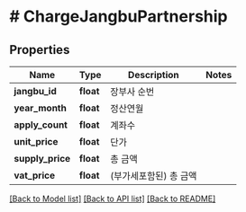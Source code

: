 # # ChargeJangbuPartnership

## Properties

Name | Type | Description | Notes
------------ | ------------- | ------------- | -------------
**jangbu_id** | **float** | 장부사 순번 |
**year_month** | **float** | 정산연월 |
**apply_count** | **float** | 계좌수 |
**unit_price** | **float** | 단가 |
**supply_price** | **float** | 총 금액 |
**vat_price** | **float** | (부가세포함된) 총 금액 |

[[Back to Model list]](../../README.md#models) [[Back to API list]](../../README.md#endpoints) [[Back to README]](../../README.md)

